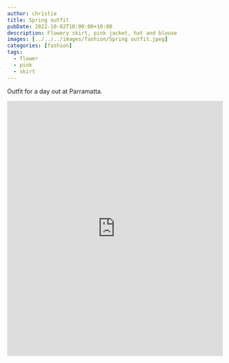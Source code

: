 ```yaml
---
author: christie
title: Spring outfit
pubDate: 2022-10-02T10:00:00+10:00
description: Flowery skirt, pink jacket, hat and blouse
images: [../../../images/fashion/Spring outfit.jpeg]
categories: [fashion]
tags:
  - flower
  - pink
  - skirt
---
```


Outfit for a day out at Parramatta.

<iframe src="https://www.facebook.com/plugins/post.php?href=https%3A%2F%2Fwww.facebook.com%2Fchris1.tham%2Fposts%2Fpfbid0KmcRi4TzbYFqRytNX8ymt3cTGPiaVm4mkV8VwaTSKicYZzBkRzAYBawY3JgM5cdsl&show_text=true&width=500" width="500" height="590" style="border:none;overflow:hidden" scrolling="no" frameborder="0" allowfullscreen="true" allow="autoplay; clipboard-write; encrypted-media; picture-in-picture; web-share"></iframe>

